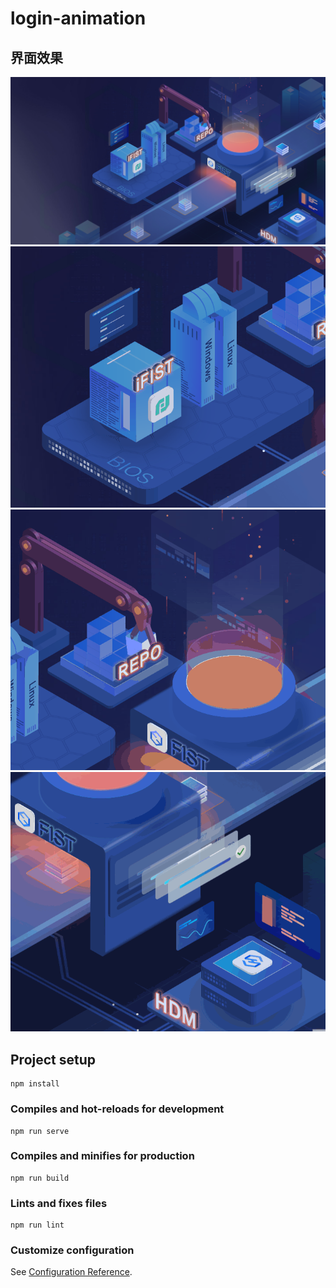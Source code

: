 # login-animation

## 界面效果

![界面](/src/assets/animation.png)
![动态效果1](/src/assets/animation2.gif)
![动态效果2](/src/assets/animation3.gif)
![动态效果3](/src/assets/animation4.gif)
## Project setup
```
npm install
```

### Compiles and hot-reloads for development
```
npm run serve
```

### Compiles and minifies for production
```
npm run build
```

### Lints and fixes files
```
npm run lint
```

### Customize configuration
See [Configuration Reference](https://cli.vuejs.org/config/).
